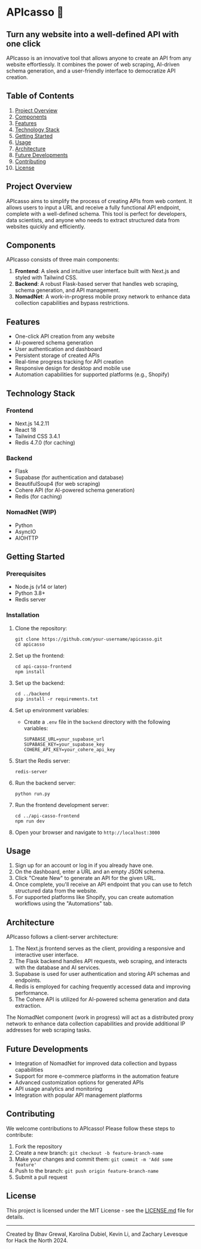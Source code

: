 # APIcasso 🎨

## Turn any website into a well-defined API with one click

APIcasso is an innovative tool that allows anyone to create an API from any website effortlessly. It combines the power of web scraping, AI-driven schema generation, and a user-friendly interface to democratize API creation.

## Table of Contents

1. [Project Overview](#project-overview)
2. [Components](#components)
3. [Features](#features)
4. [Technology Stack](#technology-stack)
5. [Getting Started](#getting-started)
6. [Usage](#usage)
7. [Architecture](#architecture)
8. [Future Developments](#future-developments)
9. [Contributing](#contributing)
10. [License](#license)

## Project Overview

APIcasso aims to simplify the process of creating APIs from web content. It allows users to input a URL and receive a fully functional API endpoint, complete with a well-defined schema. This tool is perfect for developers, data scientists, and anyone who needs to extract structured data from websites quickly and efficiently.

## Components

APIcasso consists of three main components:

1. **Frontend**: A sleek and intuitive user interface built with Next.js and styled with Tailwind CSS.
2. **Backend**: A robust Flask-based server that handles web scraping, schema generation, and API management.
3. **NomadNet**: A work-in-progress mobile proxy network to enhance data collection capabilities and bypass restrictions.

## Features

- One-click API creation from any website
- AI-powered schema generation
- User authentication and dashboard
- Persistent storage of created APIs
- Real-time progress tracking for API creation
- Responsive design for desktop and mobile use
- Automation capabilities for supported platforms (e.g., Shopify)

## Technology Stack

### Frontend
- Next.js 14.2.11
- React 18
- Tailwind CSS 3.4.1
- Redis 4.7.0 (for caching)

### Backend
- Flask
- Supabase (for authentication and database)
- BeautifulSoup4 (for web scraping)
- Cohere API (for AI-powered schema generation)
- Redis (for caching)

### NomadNet (WIP)
- Python
- AsyncIO
- AIOHTTP

## Getting Started

### Prerequisites
- Node.js (v14 or later)
- Python 3.8+
- Redis server

### Installation

1. Clone the repository:
   ```
   git clone https://github.com/your-username/apicasso.git
   cd apicasso
   ```

2. Set up the frontend:
   ```
   cd api-casso-frontend
   npm install
   ```

3. Set up the backend:
   ```
   cd ../backend
   pip install -r requirements.txt
   ```

4. Set up environment variables:
   - Create a `.env` file in the `backend` directory with the following variables:
     ```
     SUPABASE_URL=your_supabase_url
     SUPABASE_KEY=your_supabase_key
     COHERE_API_KEY=your_cohere_api_key
     ```

5. Start the Redis server:
   ```
   redis-server
   ```

6. Run the backend server:
   ```
   python run.py
   ```

7. Run the frontend development server:
   ```
   cd ../api-casso-frontend
   npm run dev
   ```

8. Open your browser and navigate to `http://localhost:3000`

## Usage

1. Sign up for an account or log in if you already have one.
2. On the dashboard, enter a URL and an empty JSON schema.
3. Click "Create New" to generate an API for the given URL.
4. Once complete, you'll receive an API endpoint that you can use to fetch structured data from the website.
5. For supported platforms like Shopify, you can create automation workflows using the "Automations" tab.

## Architecture

APIcasso follows a client-server architecture:

1. The Next.js frontend serves as the client, providing a responsive and interactive user interface.
2. The Flask backend handles API requests, web scraping, and interacts with the database and AI services.
3. Supabase is used for user authentication and storing API schemas and endpoints.
4. Redis is employed for caching frequently accessed data and improving performance.
5. The Cohere API is utilized for AI-powered schema generation and data extraction.

The NomadNet component (work in progress) will act as a distributed proxy network to enhance data collection capabilities and provide additional IP addresses for web scraping tasks.

## Future Developments

- Integration of NomadNet for improved data collection and bypass capabilities
- Support for more e-commerce platforms in the automation feature
- Advanced customization options for generated APIs
- API usage analytics and monitoring
- Integration with popular API management platforms

## Contributing

We welcome contributions to APIcasso! Please follow these steps to contribute:

1. Fork the repository
2. Create a new branch: `git checkout -b feature-branch-name`
3. Make your changes and commit them: `git commit -m 'Add some feature'`
4. Push to the branch: `git push origin feature-branch-name`
5. Submit a pull request

## License

This project is licensed under the MIT License - see the [LICENSE.md](LICENSE.md) file for details.

---

Created by Bhav Grewal, Karolina Dubiel, Kevin Li, and Zachary Levesque for Hack the North 2024.
